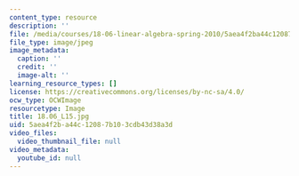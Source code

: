 ```yaml
---
content_type: resource
description: ''
file: /media/courses/18-06-linear-algebra-spring-2010/5aea4f2ba44c12087b103cdb43d38a3d_18.06_L15.jpg
file_type: image/jpeg
image_metadata:
  caption: ''
  credit: ''
  image-alt: ''
learning_resource_types: []
license: https://creativecommons.org/licenses/by-nc-sa/4.0/
ocw_type: OCWImage
resourcetype: Image
title: 18.06_L15.jpg
uid: 5aea4f2b-a44c-1208-7b10-3cdb43d38a3d
video_files:
  video_thumbnail_file: null
video_metadata:
  youtube_id: null
---
```

